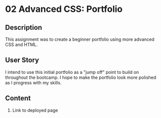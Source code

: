 # 02 Advanced CSS: Portfolio

## Description

This assignment was to create a beginner portfolio using more advanced CSS and HTML.

## User Story

I intend to use this initial portfolio as a "jump off" point to build on throughout the bootcamp. I hope to make the portfolio look more polished as I progress with my skills.


## Content 

1. Link to deployed page





